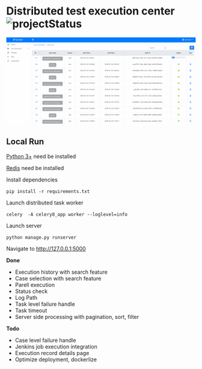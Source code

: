 # Distributed test execution center  ![projectStatus](https://img.shields.io/badge/status-In--Development-red.svg)

<div align=center ><img src="https://github.com/luisxiaomai/Images/blob/master/Distributed_Test_Center/testcenter.gif"/></div>

## Local Run

  [Python 3+](https://www.python.org/downloads/) need be installed
  
  [Redis](https://redis.io/) need be installed

  Install dependencies
  ```
  pip install -r requirements.txt
  ```
  Launch distributed task worker
  ```
  celery  -A celery8_app worker --loglevel=info
  ```
  Launch server
  ```	
  python manage.py runserver
  ```
  Navigate to http://127.0.0.1:5000

**Done**
- Execution history with search feature
- Case selection with search feature
- Parell execution
- Status check
- Log Path
- Task level failure handle
- Task timeout
- Server side processing with pagination, sort, filter

**Todo**
- Case level failure handle
- Jenkins job execution integration
- Execution record details page
- Optimize deployment, dockerlize

